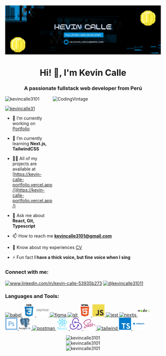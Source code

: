 ![logo](https://github.com/kevincalle3101/kevincalle3101/blob/main/githubBanner.gif)
<h1 align="center">Hi! 👋, I'm Kevin Calle</h1>
<h3 align="center">A passionate fullstack web developer from Perú</h3>
<img align="right" alt="CodingVintage" width="350" height="425" src="https://res.cloudinary.com/db7abalur/image/upload/v1697049390/Agilix/codingVintage_kbymcx.gif"/>

<p align="left"> <img src="https://komarev.com/ghpvc/?username=kevincalle3101&label=Profile%20views&color=0e75b6&style=flat" alt="kevincalle3101" /> </p>

<p align="left"> <a href="https://twitter.com/kevincalle31" target="blank"><img src="https://img.shields.io/twitter/follow/kevincalle31?logo=twitter&style=for-the-badge" alt="kevincalle31" /></a> </p>

- 🔭 I’m currently working on [Portfolio](https://github.com/kevincalle3101/portfolio)

- 🌱 I’m currently learning **Next.js, TailwindCSS**

- 👨‍💻 All of my projects are available at [https://kevin-calle-portfolio.vercel.app/](https://kevin-calle-portfolio.vercel.app/)

- 💬 Ask me about **React, Git, Typescript**

- 📫 How to reach me **kevincalle3101@gmail.com**

- 📄 Know about my experiences [CV](https://drive.google.com/file/d/1TRO_Jf4u7SdWWAWvvSivt7Q3Xulxe3ga/view)

- ⚡ Fun fact **I have a thick voice, but fine voice when I sing**

<h3 align="left">Connect with me:</h3>
<p align="left">
<a href="https://www.linkedin.com/in/kevin-calle-53935b273/" target="_blank"><img align="center" src="https://raw.githubusercontent.com/rahuldkjain/github-profile-readme-generator/master/src/images/icons/Social/linked-in-alt.svg" alt="www.linkedin.com/in/kevin-calle-53935b273" height="30" width="40" /></a>
<a href="https://www.hackerrank.com/kevincalle31011" target="_blank"><img align="center" src="https://raw.githubusercontent.com/rahuldkjain/github-profile-readme-generator/master/src/images/icons/Social/hackerrank.svg" alt="@kevincalle31011" height="30" width="40" /></a>
</p>

<h3 align="left">Languages and Tools:</h3>
<p align="left"> <a href="https://babeljs.io/" target="_blank" rel="noreferrer"> <img src="https://www.vectorlogo.zone/logos/babeljs/babeljs-icon.svg" alt="babel" width="40" height="40"/> </a> <a href="https://www.w3schools.com/css/" target="_blank" rel="noreferrer"> <img src="https://raw.githubusercontent.com/devicons/devicon/master/icons/css3/css3-original-wordmark.svg" alt="css3" width="40" height="40"/> </a> <a href="https://expressjs.com" target="_blank" rel="noreferrer"> <img src="https://raw.githubusercontent.com/devicons/devicon/master/icons/express/express-original-wordmark.svg" alt="express" width="40" height="40"/> </a> <a href="https://www.figma.com/" target="_blank" rel="noreferrer"> <img src="https://www.vectorlogo.zone/logos/figma/figma-icon.svg" alt="figma" width="40" height="40"/> </a> <a href="https://git-scm.com/" target="_blank" rel="noreferrer"> <img src="https://www.vectorlogo.zone/logos/git-scm/git-scm-icon.svg" alt="git" width="40" height="40"/> </a> <a href="https://www.w3.org/html/" target="_blank" rel="noreferrer"> <img src="https://raw.githubusercontent.com/devicons/devicon/master/icons/html5/html5-original-wordmark.svg" alt="html5" width="40" height="40"/> </a> <a href="https://developer.mozilla.org/en-US/docs/Web/JavaScript" target="_blank" rel="noreferrer"> <img src="https://raw.githubusercontent.com/devicons/devicon/master/icons/javascript/javascript-original.svg" alt="javascript" width="40" height="40"/> </a> <a href="https://jestjs.io" target="_blank" rel="noreferrer"> <img src="https://www.vectorlogo.zone/logos/jestjsio/jestjsio-icon.svg" alt="jest" width="40" height="40"/> </a> <a href="https://nextjs.org/" target="_blank" rel="noreferrer"> <img src="https://cdn.worldvectorlogo.com/logos/nextjs-2.svg" alt="nextjs" width="40" height="40"/> </a> <a href="https://nodejs.org" target="_blank" rel="noreferrer"> <img src="https://raw.githubusercontent.com/devicons/devicon/master/icons/nodejs/nodejs-original-wordmark.svg" alt="nodejs" width="40" height="40"/> </a> <a href="https://www.photoshop.com/en" target="_blank" rel="noreferrer"> <img src="https://raw.githubusercontent.com/devicons/devicon/master/icons/photoshop/photoshop-line.svg" alt="photoshop" width="40" height="40"/> </a> <a href="https://www.postgresql.org" target="_blank" rel="noreferrer"> <img src="https://raw.githubusercontent.com/devicons/devicon/master/icons/postgresql/postgresql-original-wordmark.svg" alt="postgresql" width="40" height="40"/> </a> <a href="https://postman.com" target="_blank" rel="noreferrer"> <img src="https://www.vectorlogo.zone/logos/getpostman/getpostman-icon.svg" alt="postman" width="40" height="40"/> </a> <a href="https://reactjs.org/" target="_blank" rel="noreferrer"> <img src="https://raw.githubusercontent.com/devicons/devicon/master/icons/react/react-original-wordmark.svg" alt="react" width="40" height="40"/> </a> <a href="https://redux.js.org" target="_blank" rel="noreferrer"> <img src="https://raw.githubusercontent.com/devicons/devicon/master/icons/redux/redux-original.svg" alt="redux" width="40" height="40"/> </a> <a href="https://sass-lang.com" target="_blank" rel="noreferrer"> <img src="https://raw.githubusercontent.com/devicons/devicon/master/icons/sass/sass-original.svg" alt="sass" width="40" height="40"/> </a> <a href="https://tailwindcss.com/" target="_blank" rel="noreferrer"> <img src="https://www.vectorlogo.zone/logos/tailwindcss/tailwindcss-icon.svg" alt="tailwind" width="40" height="40"/> </a> <a href="https://www.typescriptlang.org/" target="_blank" rel="noreferrer"> <img src="https://raw.githubusercontent.com/devicons/devicon/master/icons/typescript/typescript-original.svg" alt="typescript" width="40" height="40"/> </a> <a href="https://webpack.js.org" target="_blank" rel="noreferrer"> <img src="https://raw.githubusercontent.com/devicons/devicon/d00d0969292a6569d45b06d3f350f463a0107b0d/icons/webpack/webpack-original-wordmark.svg" alt="webpack" width="40" height="40"/> </a> </p>

<div style="display: flex; flex-direction: column; align-items: center;">
  <div style="text-align: center;">
    <img src="https://github-readme-stats.vercel.app/api/top-langs?username=kevincalle3101&show_icons=true&locale=en&layout=compact" alt="kevincalle3101" />
  </div>

  <div style="text-align: center;">
    <img src="https://github-readme-stats.vercel.app/api?username=kevincalle3101&show_icons=true&locale=en" alt="kevincalle3101" />
  </div>

  <div style="text-align: center;">
    <img src="https://github-readme-streak-stats.herokuapp.com/?user=kevincalle3101&" alt="kevincalle3101" />
  </div>
</div>
